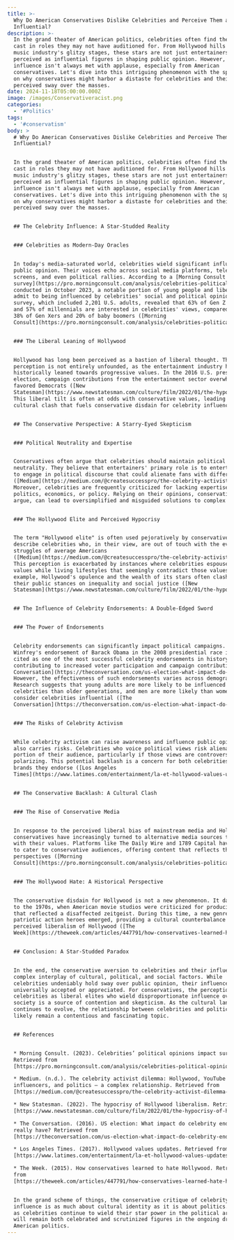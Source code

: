 ```yaml
---
title: >-
  Why Do American Conservatives Dislike Celebrities and Perceive Them as
  Influential?
description: >-
  In the grand theater of American politics, celebrities often find themselves
  cast in roles they may not have auditioned for. From Hollywood hills to the
  music industry's glitzy stages, these stars are not just entertainers but also
  perceived as influential figures in shaping public opinion. However, this
  influence isn't always met with applause, especially from American
  conservatives. Let's dive into this intriguing phenomenon with the spotlight
  on why conservatives might harbor a distaste for celebrities and their
  perceived sway over the masses.
date: 2024-11-18T05:00:00.000Z
image: /images/Conservativeracist.png
categories:
  - '#Politics'
tags:
  - '#conservatism'
body: >
  # Why Do American Conservatives Dislike Celebrities and Perceive Them as
  Influential?


  In the grand theater of American politics, celebrities often find themselves
  cast in roles they may not have auditioned for. From Hollywood hills to the
  music industry's glitzy stages, these stars are not just entertainers but also
  perceived as influential figures in shaping public opinion. However, this
  influence isn't always met with applause, especially from American
  conservatives. Let's dive into this intriguing phenomenon with the spotlight
  on why conservatives might harbor a distaste for celebrities and their
  perceived sway over the masses.


  ## The Celebrity Influence: A Star-Studded Reality


  ### Celebrities as Modern-Day Oracles


  In today's media-saturated world, celebrities wield significant influence over
  public opinion. Their voices echo across social media platforms, television
  screens, and even political rallies. According to a [Morning Consult
  survey](https://pro.morningconsult.com/analysis/celebrities-political-opinions-impact-survey),
  conducted in October 2023, a notable portion of young people and liberals
  admit to being influenced by celebrities' social and political opinions. The
  survey, which included 2,201 U.S. adults, revealed that 63% of Gen Z adults
  and 57% of millennials are interested in celebrities' views, compared to only
  38% of Gen Xers and 20% of baby boomers ([Morning
  Consult](https://pro.morningconsult.com/analysis/celebrities-political-opinions-impact-survey)).


  ### The Liberal Leaning of Hollywood


  Hollywood has long been perceived as a bastion of liberal thought. This
  perception is not entirely unfounded, as the entertainment industry has
  historically leaned towards progressive values. In the 2016 U.S. presidential
  election, campaign contributions from the entertainment sector overwhelmingly
  favored Democrats ([New
  Statesman](https://www.newstatesman.com/culture/film/2022/01/the-hypocrisy-of-hollywood-liberalism)).
  This liberal tilt is often at odds with conservative values, leading to a
  cultural clash that fuels conservative disdain for celebrity influence.


  ## The Conservative Perspective: A Starry-Eyed Skepticism


  ### Political Neutrality and Expertise


  Conservatives often argue that celebrities should maintain political
  neutrality. They believe that entertainers' primary role is to entertain, not
  to engage in political discourse that could alienate fans with differing views
  ([Medium](https://medium.com/@createsuccesspro/the-celebrity-activist-dilemma-hollywood-youtube-influencers-and-politics-a-complex-4634855ce3fb)).
  Moreover, celebrities are frequently criticized for lacking expertise in
  politics, economics, or policy. Relying on their opinions, conservatives
  argue, can lead to oversimplified and misguided solutions to complex problems.


  ### The Hollywood Elite and Perceived Hypocrisy


  The term "Hollywood elite" is often used pejoratively by conservatives to
  describe celebrities who, in their view, are out of touch with the everyday
  struggles of average Americans
  ([Medium](https://medium.com/@createsuccesspro/the-celebrity-activist-dilemma-hollywood-youtube-influencers-and-politics-a-complex-4634855ce3fb)).
  This perception is exacerbated by instances where celebrities espouse certain
  values while living lifestyles that seemingly contradict those values. For
  example, Hollywood's opulence and the wealth of its stars often clash with
  their public stances on inequality and social justice ([New
  Statesman](https://www.newstatesman.com/culture/film/2022/01/the-hypocrisy-of-hollywood-liberalism)).


  ## The Influence of Celebrity Endorsements: A Double-Edged Sword


  ### The Power of Endorsements


  Celebrity endorsements can significantly impact political campaigns. Oprah
  Winfrey's endorsement of Barack Obama in the 2008 presidential race is often
  cited as one of the most successful celebrity endorsements in history,
  contributing to increased voter participation and campaign contributions ([The
  Conversation](https://theconversation.com/us-election-what-impact-do-celebrity-endorsements-really-have-66204)).
  However, the effectiveness of such endorsements varies across demographics.
  Research suggests that young adults are more likely to be influenced by
  celebrities than older generations, and men are more likely than women to
  consider celebrities influential ([The
  Conversation](https://theconversation.com/us-election-what-impact-do-celebrity-endorsements-really-have-66204)).


  ### The Risks of Celebrity Activism


  While celebrity activism can raise awareness and influence public opinion, it
  also carries risks. Celebrities who voice political views risk alienating a
  portion of their audience, particularly if those views are controversial or
  polarizing. This potential backlash is a concern for both celebrities and the
  brands they endorse ([Los Angeles
  Times](https://www.latimes.com/entertainment/la-et-hollywood-values-updates-20170105-htmlstory.html)).


  ## The Conservative Backlash: A Cultural Clash


  ### The Rise of Conservative Media


  In response to the perceived liberal bias of mainstream media and Hollywood,
  conservatives have increasingly turned to alternative media sources that align
  with their values. Platforms like The Daily Wire and 1789 Capital have emerged
  to cater to conservative audiences, offering content that reflects their
  perspectives ([Morning
  Consult](https://pro.morningconsult.com/analysis/celebrities-political-opinions-impact-survey)).


  ### The Hollywood Hate: A Historical Perspective


  The conservative disdain for Hollywood is not a new phenomenon. It dates back
  to the 1970s, when American movie studios were criticized for producing films
  that reflected a disaffected zeitgeist. During this time, a new genre of
  patriotic action heroes emerged, providing a cultural counterbalance to the
  perceived liberalism of Hollywood ([The
  Week](https://theweek.com/articles/447791/how-conservatives-learned-hate-hollywood)).


  ## Conclusion: A Star-Studded Paradox


  In the end, the conservative aversion to celebrities and their influence is a
  complex interplay of cultural, political, and social factors. While
  celebrities undeniably hold sway over public opinion, their influence is not
  universally accepted or appreciated. For conservatives, the perception of
  celebrities as liberal elites who wield disproportionate influence over
  society is a source of contention and skepticism. As the cultural landscape
  continues to evolve, the relationship between celebrities and politics will
  likely remain a contentious and fascinating topic.


  ## References


  * Morning Consult. (2023). Celebrities’ political opinions impact survey.
  Retrieved from
  [https://pro.morningconsult.com/analysis/celebrities-political-opinions-impact-survey](https://pro.morningconsult.com/analysis/celebrities-political-opinions-impact-survey)

  * Medium. (n.d.). The celebrity activist dilemma: Hollywood, YouTube
  influencers, and politics – a complex relationship. Retrieved from
  [https://medium.com/@createsuccesspro/the-celebrity-activist-dilemma-hollywood-youtube-influencers-and-politics-a-complex-4634855ce3fb](https://medium.com/@createsuccesspro/the-celebrity-activist-dilemma-hollywood-youtube-influencers-and-politics-a-complex-4634855ce3fb)

  * New Statesman. (2022). The hypocrisy of Hollywood liberalism. Retrieved from
  [https://www.newstatesman.com/culture/film/2022/01/the-hypocrisy-of-hollywood-liberalism](https://www.newstatesman.com/culture/film/2022/01/the-hypocrisy-of-hollywood-liberalism)

  * The Conversation. (2016). US election: What impact do celebrity endorsements
  really have? Retrieved from
  [https://theconversation.com/us-election-what-impact-do-celebrity-endorsements-really-have-66204](https://theconversation.com/us-election-what-impact-do-celebrity-endorsements-really-have-66204)

  * Los Angeles Times. (2017). Hollywood values updates. Retrieved from
  [https://www.latimes.com/entertainment/la-et-hollywood-values-updates-20170105-htmlstory.html](https://www.latimes.com/entertainment/la-et-hollywood-values-updates-20170105-htmlstory.html)

  * The Week. (2015). How conservatives learned to hate Hollywood. Retrieved
  from
  [https://theweek.com/articles/447791/how-conservatives-learned-hate-hollywood](https://theweek.com/articles/447791/how-conservatives-learned-hate-hollywood)


  In the grand scheme of things, the conservative critique of celebrity
  influence is as much about cultural identity as it is about politics. As long
  as celebrities continue to wield their star power in the political arena, they
  will remain both celebrated and scrutinized figures in the ongoing drama of
  American politics.
---
```


